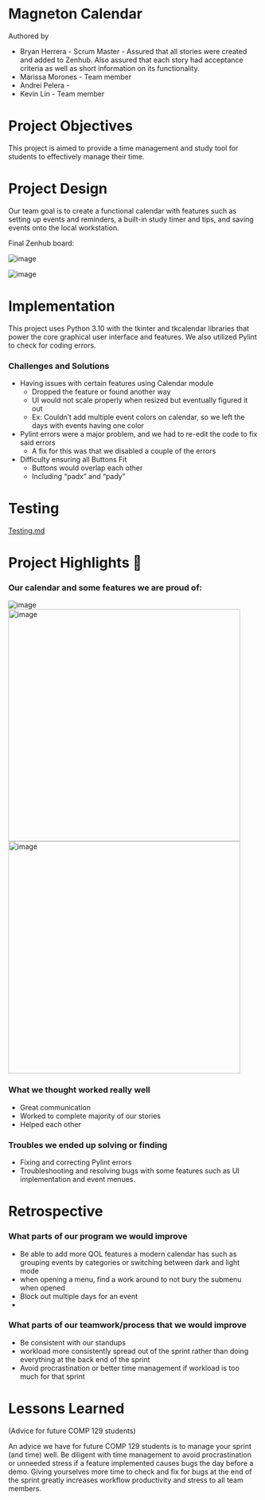 # Magneton Calendar
Authored by    
  - Bryan Herrera - Scrum Master - Assured that all stories were created and added to Zenhub. Also assured that each story had acceptance criteria as well as short information on its functionality.
  - Marissa Morones - Team member
  - Andrei Pelera - 
  - Kevin Lin - Team member
# Project Objectives
This project is aimed to provide a time management and study tool for students to effectively manage their time.
# Project Design
Our team goal is to create a functional calendar with features such as setting up events and reminders, a built-in study timer and tips, and saving events onto the local workstation.

Final Zenhub board:

![image](https://user-images.githubusercontent.com/43161217/236715772-31947c85-dfd9-4a1e-9736-ef0ecac2f6fe.png)

![image](https://user-images.githubusercontent.com/43161217/236720936-24187696-a50e-499b-9cb4-827f5e314455.png)

# Implementation
This project uses Python 3.10 with the tkinter and tkcalendar libraries that power the core graphical user interface and features. We also utilized Pylint to check for coding errors.     
### Challenges and Solutions
  - Having issues with certain features using Calendar module
    - Dropped the feature or found another way
    - UI would not scale properly when resized but eventually figured it out
    - Ex: Couldn’t add multiple event colors on calendar, so we left the days with events having one color
  - Pylint errors were a major problem, and we had to re-edit the code to fix said errors
    - A fix for this was that we disabled a couple of the errors
  - Difficulty ensuring all Buttons Fit
    - Buttons would overlap each other
    - Including “padx” and “pady”

# Testing
[Testing.md](Testing.md)

# Project Highlights :smiling_face_with_three_hearts:
### Our calendar and some features we are proud of:
![image](https://user-images.githubusercontent.com/43161217/236724236-80b36412-7c8c-4957-8249-d3ca50614c58.png)
<img width="466" alt="image" src="https://user-images.githubusercontent.com/55124638/232838944-343e70c5-6dc1-4535-b0b3-2ee1c9ef8283.png">
<img width="466" alt="image" src="https://user-images.githubusercontent.com/55124638/236640810-d9389808-1c6c-4434-b681-c063a40a7881.png">
### What we thought worked really well
- Great communication
- Worked to complete majority of our stories
- Helped each other 
  
### Troubles we ended up solving or finding
- Fixing and correcting Pylint errors
- Troubleshooting and resolving bugs with some features such as UI implementation and event menues.

# Retrospective
### What parts of our program we would improve
- Be able to add more QOL features a modern calendar has such as grouping events by categories or switching between dark and light mode
- when opening a menu, find a work around to not bury the submenu when opened
- Block out multiple days for an event 
- 
### What parts of our teamwork/process that we would improve
- Be consistent with our standups
- workload more consistently spread out of the sprint rather than doing everything at the back end of the sprint
- Avoid procrastination or better time management if workload is too much for that sprint

# Lessons Learned
(Advice for future COMP 129 students)

An advice we have for future COMP 129 students is to manage your sprint (and time) well. Be diligent with time management to avoid procrastination or unneeded stress if a feature implemented causes bugs the day before a demo. Giving yourselves more time to check and fix for bugs at the end of the sprint greatly increases workflow productivity and stress to all team members.
